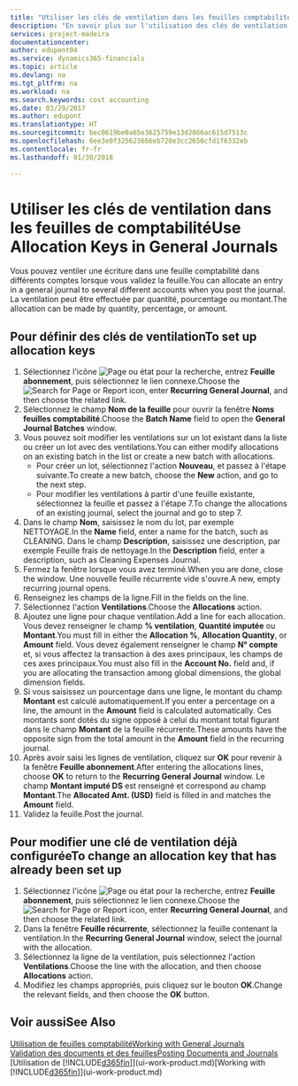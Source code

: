 ```yaml
---
title: "Utiliser les clés de ventilation dans les feuilles comptabilité | Microsoft Docs"
description: "En savoir plus sur l'utilisation des clés de ventilation dans les feuilles."
services: project-madeira
documentationcenter: 
author: edupont04
ms.service: dynamics365-financials
ms.topic: article
ms.devlang: na
ms.tgt_pltfrm: na
ms.workload: na
ms.search.keywords: cost accounting
ms.date: 03/29/2017
ms.author: edupont
ms.translationtype: HT
ms.sourcegitcommit: bec0619be0a65e3625759e13d2866ac615d7513c
ms.openlocfilehash: 6ee3e0f325623666eb720e3cc2656cfd1f6332eb
ms.contentlocale: fr-fr
ms.lasthandoff: 01/30/2018

---
```

# <a name="use-allocation-keys-in-general-journals"></a><span data-ttu-id="8862c-103">Utiliser les clés de ventilation dans les feuilles de comptabilité</span><span class="sxs-lookup"><span data-stu-id="8862c-103">Use Allocation Keys in General Journals</span></span>
<span data-ttu-id="8862c-104">Vous pouvez ventiler une écriture dans une feuille comptabilité dans différents comptes lorsque vous validez la feuille.</span><span class="sxs-lookup"><span data-stu-id="8862c-104">You can allocate an entry in a general journal to several different accounts when you post the journal.</span></span> <span data-ttu-id="8862c-105">La ventilation peut être effectuée par quantité, pourcentage ou montant.</span><span class="sxs-lookup"><span data-stu-id="8862c-105">The allocation can be made by quantity, percentage, or amount.</span></span>

## <a name="to-set-up-allocation-keys"></a><span data-ttu-id="8862c-106">Pour définir des clés de ventilation</span><span class="sxs-lookup"><span data-stu-id="8862c-106">To set up allocation keys</span></span>
1. <span data-ttu-id="8862c-107">Sélectionnez l'icône ![Page ou état pour la recherche](media/ui-search/search_small.png "Page ou état pour la recherche"), entrez **Feuille abonnement**, puis sélectionnez le lien connexe.</span><span class="sxs-lookup"><span data-stu-id="8862c-107">Choose the ![Search for Page or Report](media/ui-search/search_small.png "Search for Page or Report icon") icon, enter **Recurring General Journal**, and then choose the related link.</span></span>
2. <span data-ttu-id="8862c-108">Sélectionnez le champ **Nom de la feuille** pour ouvrir la fenêtre **Noms feuilles comptabilité**.</span><span class="sxs-lookup"><span data-stu-id="8862c-108">Choose the **Batch Name** field to open the **General Journal Batches** window.</span></span>
3. <span data-ttu-id="8862c-109">Vous pouvez soit modifier les ventilations sur un lot existant dans la liste ou créer un lot avec des ventilations.</span><span class="sxs-lookup"><span data-stu-id="8862c-109">You can either modify allocations on an existing batch in the list or create a new batch with allocations.</span></span>
   * <span data-ttu-id="8862c-110">Pour créer un lot, sélectionnez l'action **Nouveau**, et passez à l'étape suivante.</span><span class="sxs-lookup"><span data-stu-id="8862c-110">To create a new batch, choose the **New** action, and go to the next step.</span></span>
   * <span data-ttu-id="8862c-111">Pour modifier les ventilations à partir d'une feuille existante, sélectionnez la feuille et passez à l'étape 7.</span><span class="sxs-lookup"><span data-stu-id="8862c-111">To change the allocations of an existing journal, select the journal and go to step 7.</span></span>    
4. <span data-ttu-id="8862c-112">Dans le champ **Nom**, saisissez le nom du lot, par exemple NETTOYAGE.</span><span class="sxs-lookup"><span data-stu-id="8862c-112">In the **Name** field, enter a name for the batch, such as CLEANING.</span></span> <span data-ttu-id="8862c-113">Dans le champ **Description**, saisissez une description, par exemple Feuille frais de nettoyage.</span><span class="sxs-lookup"><span data-stu-id="8862c-113">In the **Description** field, enter a description, such as Cleaning Expenses Journal.</span></span>
5. <span data-ttu-id="8862c-114">Fermez la fenêtre lorsque vous avez terminé.</span><span class="sxs-lookup"><span data-stu-id="8862c-114">When you are done, close the window.</span></span> <span data-ttu-id="8862c-115">Une nouvelle feuille récurrente vide s'ouvre.</span><span class="sxs-lookup"><span data-stu-id="8862c-115">A new, empty recurring journal opens.</span></span>
6. <span data-ttu-id="8862c-116">Renseignez les champs de la ligne.</span><span class="sxs-lookup"><span data-stu-id="8862c-116">Fill in the fields on the line.</span></span>
7. <span data-ttu-id="8862c-117">Sélectionnez l'action **Ventilations**.</span><span class="sxs-lookup"><span data-stu-id="8862c-117">Choose the **Allocations** action.</span></span>
8. <span data-ttu-id="8862c-118">Ajoutez une ligne pour chaque ventilation.</span><span class="sxs-lookup"><span data-stu-id="8862c-118">Add a line for each allocation.</span></span> <span data-ttu-id="8862c-119">Vous devez renseigner le champ **% ventilation**, **Quantité imputée** ou **Montant**.</span><span class="sxs-lookup"><span data-stu-id="8862c-119">You must fill in either the **Allocation %**, **Allocation Quantity**, or **Amount** field.</span></span> <span data-ttu-id="8862c-120">Vous devez également renseigner le champ **N° compte** et, si vous affectez la transaction à des axes principaux, les champs de ces axes principaux.</span><span class="sxs-lookup"><span data-stu-id="8862c-120">You must also fill in the **Account No.** field and, if you are allocating the transaction among global dimensions, the global dimension fields.</span></span>
9. <span data-ttu-id="8862c-121">Si vous saisissez un pourcentage dans une ligne, le montant du champ **Montant** est calculé automatiquement.</span><span class="sxs-lookup"><span data-stu-id="8862c-121">If you enter a percentage on a line, the amount in the **Amount** field is calculated automatically.</span></span> <span data-ttu-id="8862c-122">Ces montants sont dotés du signe opposé à celui du montant total figurant dans le champ **Montant** de la feuille récurrente.</span><span class="sxs-lookup"><span data-stu-id="8862c-122">These amounts have the opposite sign from the total amount in the **Amount** field in the recurring journal.</span></span>
10. <span data-ttu-id="8862c-123">Après avoir saisi les lignes de ventilation, cliquez sur **OK** pour revenir à la fenêtre **Feuille abonnement**.</span><span class="sxs-lookup"><span data-stu-id="8862c-123">After entering the allocations lines, choose **OK** to return to the **Recurring General Journal** window.</span></span> <span data-ttu-id="8862c-124">Le champ **Montant imputé DS** est renseigné et correspond au champ **Montant**.</span><span class="sxs-lookup"><span data-stu-id="8862c-124">The **Allocated Amt. (USD)** field is filled in and matches the **Amount** field.</span></span>
11. <span data-ttu-id="8862c-125">Validez la feuille.</span><span class="sxs-lookup"><span data-stu-id="8862c-125">Post the journal.</span></span>

## <a name="to-change-an-allocation-key-that-has-already-been-set-up"></a><span data-ttu-id="8862c-126">Pour modifier une clé de ventilation déjà configurée</span><span class="sxs-lookup"><span data-stu-id="8862c-126">To change an allocation key that has already been set up</span></span>
1. <span data-ttu-id="8862c-127">Sélectionnez l'icône ![Page ou état pour la recherche](media/ui-search/search_small.png "Page ou état pour la recherche"), entrez **Feuille abonnement**, puis sélectionnez le lien connexe.</span><span class="sxs-lookup"><span data-stu-id="8862c-127">Choose the ![Search for Page or Report](media/ui-search/search_small.png "Search for Page or Report icon") icon, enter **Recurring General Journal**, and then choose the related link.</span></span>
2. <span data-ttu-id="8862c-128">Dans la fenêtre **Feuille récurrente**, sélectionnez la feuille contenant la ventilation.</span><span class="sxs-lookup"><span data-stu-id="8862c-128">In the **Recurring General Journal** window, select the journal with the allocation.</span></span>
3. <span data-ttu-id="8862c-129">Sélectionnez la ligne de la ventilation, puis sélectionnez l'action **Ventilations**.</span><span class="sxs-lookup"><span data-stu-id="8862c-129">Choose the line with the allocation, and then choose **Allocations** action.</span></span>
4. <span data-ttu-id="8862c-130">Modifiez les champs appropriés, puis cliquez sur le bouton **OK**.</span><span class="sxs-lookup"><span data-stu-id="8862c-130">Change the relevant fields, and then choose the **OK** button.</span></span>

## <a name="see-also"></a><span data-ttu-id="8862c-131">Voir aussi</span><span class="sxs-lookup"><span data-stu-id="8862c-131">See Also</span></span>
[<span data-ttu-id="8862c-132">Utilisation de feuilles comptabilité</span><span class="sxs-lookup"><span data-stu-id="8862c-132">Working with General Journals</span></span>](ui-work-general-journals.md)  
[<span data-ttu-id="8862c-133">Validation des documents et des feuilles</span><span class="sxs-lookup"><span data-stu-id="8862c-133">Posting Documents and Journals</span></span>](ui-post-documents-journals.md)  
<span data-ttu-id="8862c-134">[Utilisation de [!INCLUDE[d365fin](includes/d365fin_md.md)]](ui-work-product.md)</span><span class="sxs-lookup"><span data-stu-id="8862c-134">[Working with [!INCLUDE[d365fin](includes/d365fin_md.md)]](ui-work-product.md)</span></span>


